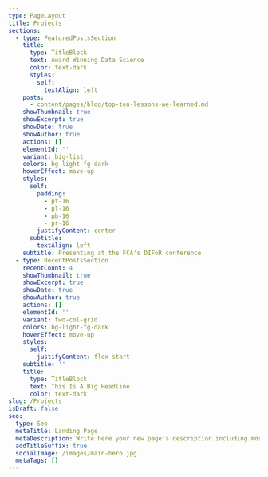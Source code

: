```yaml
---
type: PageLayout
title: Projects
sections:
  - type: FeaturedPostsSection
    title:
      type: TitleBlock
      text: Award Winning Data Science
      color: text-dark
      styles:
        self:
          textAlign: left
    posts:
      - content/pages/blog/top-ten-lessons-we-learned.md
    showThumbnail: true
    showExcerpt: true
    showDate: true
    showAuthor: true
    actions: []
    elementId: ''
    variant: big-list
    colors: bg-light-fg-dark
    hoverEffect: move-up
    styles:
      self:
        padding:
          - pt-16
          - pl-16
          - pb-16
          - pr-16
        justifyContent: center
      subtitle:
        textAlign: left
    subtitle: Presenting at the FCA's DIFoR conference
  - type: RecentPostsSection
    recentCount: 4
    showThumbnail: true
    showExcerpt: true
    showDate: true
    showAuthor: true
    actions: []
    elementId: ''
    variant: two-col-grid
    colors: bg-light-fg-dark
    hoverEffect: move-up
    styles:
      self:
        justifyContent: flex-start
    subtitle: ''
    title:
      type: TitleBlock
      text: This Is A Big Headline
      color: text-dark
slug: /Projects
isDraft: false
seo:
  type: Seo
  metaTitle: Landing Page
  metaDescription: Write here your new page's description including most relevant keywords.
  addTitleSuffix: true
  socialImage: /images/main-hero.jpg
  metaTags: []
---
```

